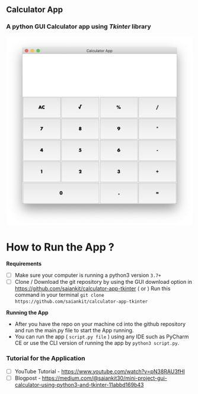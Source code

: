 ##  Calculator App
###  A python  **GUI** Calculator app using *Tkinter* library
![Calculator App](./assets/ss.png)

# How to Run the App ?

**Requirements**

 - [ ]   Make sure your computer is running a python3 version `3.7+`
 - [ ]  Clone / Download the git repository by using the GUI download option in https://github.com/saiankit/calculator-app-tkinter 
( or )
Run this command in your terminal
 `git clone https://github.com/saiankit/calculator-app-tkinter`

**Running the App**

 - After you have the repo on your machine cd into the github repository and run the main.py file to start the App running.
 - You can run the app ( `script.py file` ) using any IDE such as PyCharm CE or use the CLI version of running the app by `python3 script.py`.
 
### Tutorial for the Application

 - [ ] YouTube Tutorial - https://www.youtube.com/watch?v=pN38RAU3fHI
 - [ ] Blogpost - https://medium.com/@saiankit30/mini-project-gui-calculator-using-python3-and-tkinter-11abbd169b43
